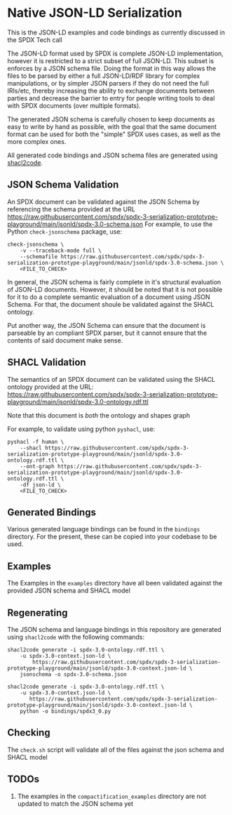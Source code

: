 # Native JSON-LD Serialization

This is the JSON-LD examples and code bindings as currently discussed in the
SPDX Tech call

The JSON-LD format used by SPDX is complete JSON-LD implementation, however it
is restricted to a strict subset of full JSON-LD. This subset is enforces by a
JSON schema file. Doing the format in this way allows the files to be parsed by
either a full JSON-LD/RDF library for complex manipulations, or by simpler JSON
parsers if they do not need the full IRIs/etc, thereby increasing the ability
to exchange documents between parties and decrease the barrier to entry for
people writing tools to deal with SPDX documents (over multiple formats).

The generated JSON schema is carefully chosen to keep documents as easy to
write by hand as possible, with the goal that the same document format can be
used for both the "simple" SPDX uses cases, as well as the more complex ones.

All generated code bindings and JSON schema files are generated using
[shacl2code](https://github.com/JPEWdev/shacl2code).

## JSON Schema Validation

An SPDX document can be validated against the JSON Schema by referencing the
schema provided at the URL
https://raw.githubusercontent.com/spdx/spdx-3-serialization-prototype-playground/main/jsonld/spdx-3.0-schema.json
For example, to use the Python `check-jsonschema` package, use:
```shell
check-jsonschema \
    -v --traceback-mode full \
    --schemafile https://raw.githubusercontent.com/spdx/spdx-3-serialization-prototype-playground/main/jsonld/spdx-3.0-schema.json \
    <FILE_TO_CHECK>
```

In general, the JSON schema is fairly complete in it's structural evaluation of
JSON-LD documents. However, it should be noted that it is not possible for it
to do a complete semantic evaluation of a document using JSON Schema. For that,
the document shoule be validated against the SHACL ontology.

Put another way, the JSON Schema can ensure that the document is parseable by
an compliant SPDX parser, but it cannot ensure that the contents of said
document make sense.


## SHACL Validation

The semantics of an SPDX document can be validated using the SHACL ontology
provided at the URL:
https://raw.githubusercontent.com/spdx/spdx-3-serialization-prototype-playground/main/jsonld/spdx-3.0-ontology.rdf.ttl

Note that this document is _both_ the ontology and shapes graph

For example, to validate using python `pyshacl`, use:
```shell
pyshacl -f human \
    --shacl https://raw.githubusercontent.com/spdx/spdx-3-serialization-prototype-playground/main/jsonld/spdx-3.0-ontology.rdf.ttl \
    --ont-graph https://raw.githubusercontent.com/spdx/spdx-3-serialization-prototype-playground/main/jsonld/spdx-3.0-ontology.rdf.ttl \
    -df json-ld \
    <FILE_TO_CHECK>
```


## Generated Bindings

Various generated language bindings can be found in the `bindings` directory.
For the present, these can be copied into your codebase to be used.

## Examples

The Examples in the `examples` directory have all been validated against the
provided JSON schema and SHACL model

## Regenerating

The JSON schema and language bindings in this repository are generated using
`shacl2code` with the following commands:

```shell
shacl2code generate -i spdx-3.0-ontology.rdf.ttl \
    -u spdx-3.0-context.json-ld \
        https://raw.githubusercontent.com/spdx/spdx-3-serialization-prototype-playground/main/jsonld/spdx-3.0-context.json-ld \
    jsonschema -o spdx-3.0-schema.json

shacl2code generate -i spdx-3.0-ontology.rdf.ttl \
    -u spdx-3.0-context.json-ld \
       https://raw.githubusercontent.com/spdx/spdx-3-serialization-prototype-playground/main/jsonld/spdx-3.0-context.json-ld \
    python -o bindings/spdx3_0.py
```

## Checking

The `check.sh` script will validate all of the files against the json schema and SHACL model

## TODOs
1. The examples in the `compactification_examples` directory are not updated to
   match the JSON schema yet
